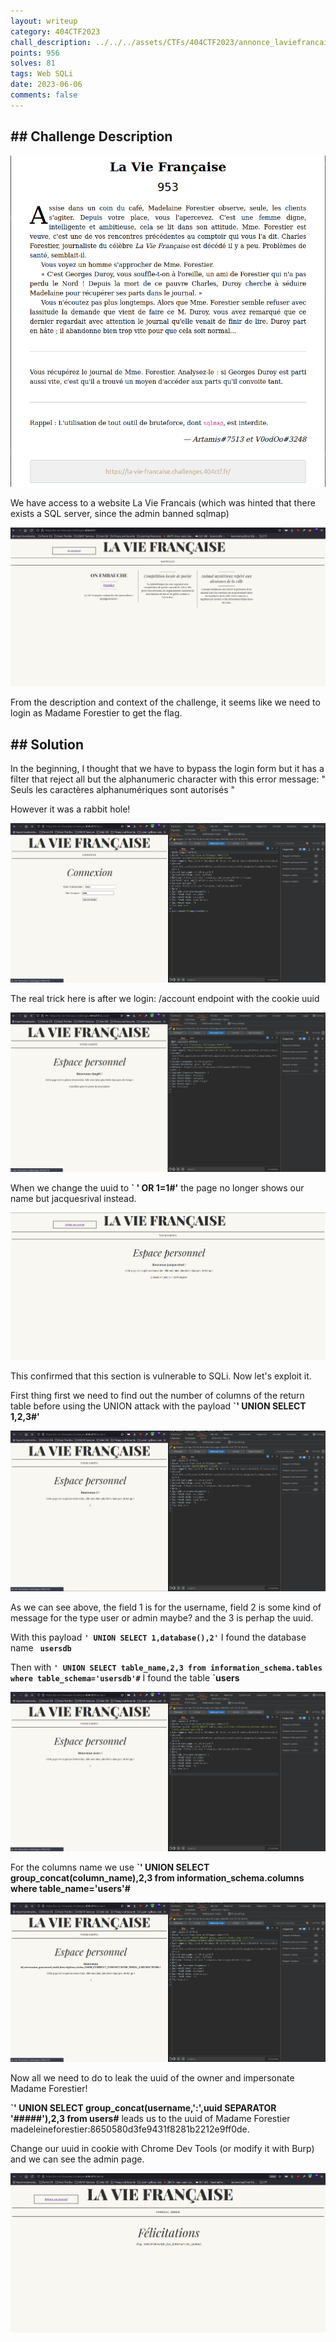 ```yaml
---
layout: writeup
category: 404CTF2023
chall_description: ../../../assets/CTFs/404CTF2023/annonce_laviefrancais.png
points: 956
solves: 81
tags: Web SQLi
date: 2023-06-06
comments: false
---
```


## ## Challenge Description

![Photo](../../../assets/CTFs/404CTF2023/annonce_laviefrancais.png "Annonce")

We have access to a website La Vie Francais (which was hinted that there exists a SQL server, since the admin banned sqlmap)

![Photo](../../../assets/CTFs/404CTF2023/laviefrancais1.png "Home page")

From the description and context of the challenge, it seems like we need to login as Madame Forestier to get the flag.



## ## Solution

In the beginning, I thought that we have to bypass the login form but it has a filter that reject all but the alphanumeric character with this error message: " Seuls les caractères alphanumériques sont autorisés "

However it was a rabbit hole!

![Photo](../../../assets/CTFs/404CTF2023/laviefrancais2.png "Login")

The real trick here is after we login: /account endpoint with the cookie uuid

![Photo](../../../assets/CTFs/404CTF2023/laviefrancais3.png "Account")

When we change the uuid to **` ' OR 1=1#'** the page no longer shows our name but jacquesrival instead.

![Photo](../../../assets/CTFs/404CTF2023/laviefrancais_jaques.png "SQL Test")

This confirmed that this section is vulnerable to SQLi. Now let's exploit it.

First thing first we need to find out the number of columns of the return table before using the UNION attack with the payload **`' UNION SELECT 1,2,3#'**

![Photo](../../../assets/CTFs/404CTF2023/laviefrancaisexploit1.png "SQL Test")

As we can see above, the field 1 is for the username, field 2 is some kind of message for the type user or admin maybe? and the 3 is perhap the uuid.

With this payload **`' UNION SELECT 1,database(),2'`** I found the database name **` usersdb`**

Then with **`' UNION SELECT table_name,2,3 from information_schema.tables where table_schema='usersdb'#`** I found the table **`users**

![Photo](../../../assets/CTFs/404CTF2023/laviefrancaisexploitusers.png "SQL Test")

For the columns name we use **`' UNION SELECT group_concat(column_name),2,3 from information_schema.columns where table_name='users'#**

![Photo](../../../assets/CTFs/404CTF2023/laviefrancaisexploitcolumns.png "SQL columns names")

Now all we need to do to leak the uuid of the owner and impersonate Madame Forestier!

**`' UNION SELECT group_concat(username,':',uuid SEPARATOR '#####'),2,3 from users#** leads us to the uuid of Madame Forestier madeleineforestier:8650580d3fe9431f8281b2212e9ff0de.

Change our uuid in cookie with Chrome Dev Tools (or modify it with Burp) and we can see the admin page.

![Photo](../../../assets/CTFs/404CTF2023/laviefrancaisfinal.png "GG")
